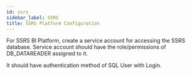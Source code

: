 ```yaml
---
id: ssrs 
sidebar_label: SSRS
title: SSRS Platform Configuration
---
```


For SSRS BI Platform, create a service account for accessing the SSRS database. Service account should have the role/permissions of DB_DATAREADER assigned to it. 

It should have authentication method of SQL User with Login.
